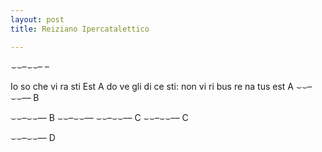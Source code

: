 ```yaml
---
layout: post
title: Reiziano Ipercatalettico

---
```


*⌣⌣–⌣⌣– –*

Io so che vi ra sti Est  A
do ve gli di ce sti: non vi ri bus re na tus est  A
⌣⌣–⌣⌣–– B

⌣⌣–⌣⌣–– B
⌣⌣–⌣⌣–– ⌣⌣–⌣⌣–– C
⌣⌣–⌣⌣–– C

⌣⌣–⌣⌣–– D
